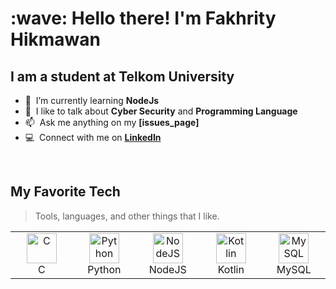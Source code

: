 <h1 align="left" id="macropower-title">:wave: Hello there! I'm Fakhrity Hikmawan</h1>
<h2 align="left">I am a student at Telkom University</h2>

<!-- About ME -->
- :seedling: &nbsp;I’m currently learning **NodeJs**
- :speech_balloon: &nbsp;I like to talk about **Cyber Security** and **Programming Language**
- :mailbox: &nbsp;Ask me anything on my **[issues_page]**
- :computer: &nbsp;Connect with me on **[LinkedIn]**

<!-- links -->
[issues page]: https://github.com/cerlynx/cerlynx/issues "cerlynx/issues"
[Linkedin]: https://www.linkedin.com/in/fakhrity-hikmawan-371ba51a0/ "Fakhrity Hikmawan LinkedIn"

<br>

<h2 align="left" id="macropower-tech">My Favorite Tech</h2>

> Tools, languages, and other things that I like.

<table>
  <tr>
    <td align="center" width="96">
      <a href="#macropower-tech" >
        <img src="https://www.pngitem.com/pimgs/m/31-312155_c-programming-language-logo-hd-png-download.png" width="48" height="48" alt="C" />
      </a>
      <br>C
    </td>
    <td align="center" width="96">
      <a href="#macropower-tech">
        <img src="https://www.pinclipart.com/picdir/middle/269-2691398_python-logo-clipart-transparent-background-png-download.png" width="48" height="48" alt="Python" />
      </a>
      <br>Python
    </td>
    <td align="center" width="96">
      <a href="#macropower-tech" >
        <img src="https://www.pngitem.com/pimgs/m/168-1680234_nodejs-logo-svg-hd-png-download.png" width="48" height="48" alt="NodeJS" />
      </a>
      <br>NodeJS
    </td>
    <td align="center" width="96">
      <a href="#macropower-tech" >
        <img src="https://upload.wikimedia.org/wikipedia/commons/7/74/Kotlin_Icon.png" width="48" height="48" alt="Kotlin" />
      </a>
      <br>Kotlin
    </td>
    <td align="center"  width="96">
      <a href="#macropower-tech">
        <img src="https://avatars.githubusercontent.com/u/2452804?s=200&v=4" width="48" height="48" alt="MySQL" />
      </a>
      <br>MySQL
    </td>
  </tr>
</table>
